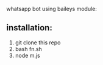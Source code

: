 whatsapp bot using baileys module:

## installation:
1. git clone this repo
2. bash fn.sh
3. node m.js
